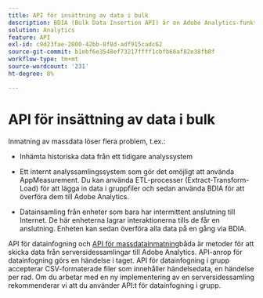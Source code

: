 ```yaml
---
title: API för insättning av data i bulk
description: BDIA (Bulk Data Insertion API) är en Adobe Analytics-funktion som gör att du kan överföra serveranropsdata i grupper av filer i stället för att använda klientbibliotek som AppMeasurement. Serveranropen i dessa gruppfiler kan antingen vara aktuella (livedata) eller historiska data. Det är en mer skalbar efterföljare till API:t för datainfogning i tidigare versioner av Adobe Analytics API.
solution: Analytics
feature: API
exl-id: c9d23fae-2800-42bb-8f8d-adf915cadc62
source-git-commit: b1ebf6e3548ef73217ffff1cbfb66af82e38fb8f
workflow-type: tm+mt
source-wordcount: '231'
ht-degree: 8%

---
```


# API för insättning av data i bulk

Inmatning av massdata löser flera problem, t.ex.:

* Inhämta historiska data från ett tidigare analyssystem

* Ett internt analyssamlingssystem som gör det omöjligt att använda AppMeasurement. Du kan använda ETL-processer (Extract-Transform-Load) för att lägga in data i gruppfiler och sedan använda BDIA för att överföra dem till Adobe Analytics.

* Datainsamling från enheter som bara har intermittent anslutning till Internet. De här enheterna lagrar interaktionerna tills de får en anslutning. Enheten kan sedan överföra alla data på en gång via BDIA.

API för datainfogning och [API för massdatainmatning](https://www.adobe.io/apis/experiencecloud/analytics/docs.html#!AdobeDocs/analytics-2.0-apis/master/bdia.md)båda är metoder för att skicka data från serversidessamlingar till Adobe Analytics. API-anrop för datainfogning görs en händelse i taget. API för datainfogning i grupp accepterar CSV-formaterade filer som innehåller händelsedata, en händelse per rad. Om du arbetar med en ny implementering av en serversidessamling rekommenderar vi att du använder API:t för datainfogning i grupp.
